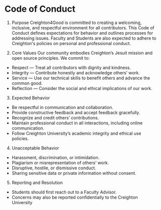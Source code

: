 # Code of Conduct
1. Purpose
Creighton4Good is committed to creating a welcoming, inclusive, and respectful environment for all contributors. This Code of Conduct defines expectations for behavior and outlines processes for addressing issues. Faculty and Students are also expected to adhere to Creighton's policies on personal and professional conduct.

3. Core Values
Our community embodies Creighton’s Jesuit mission and open source principles. We commit to:
- Respect — Treat all contributors with dignity and kindness.
- Integrity — Contribute honestly and acknowledge others’ work.
- Service — Use our technical skills to benefit others and advance the common good.
- Reflection — Consider the social and ethical implications of our work.
3. Expected Behavior
- Be respectful in communication and collaboration.
- Provide constructive feedback and accept feedback gracefully.
- Recognize and credit others’ contributions.
- Maintain professional conduct in all interactions, including online communication.
- Follow Creighton University’s academic integrity and ethical use policies.
4. Unacceptable Behavior
- Harassment, discrimination, or intimidation.
- Plagiarism or misrepresentation of others’ work.
- Disruptive, hostile, or dismissive conduct.
- Sharing sensitive data or private information without consent.
5. Reporting and Resolution
- Students should first reach out to a Faculty Advisor.
- Concerns may also be reported confidentially to the Creighton University

